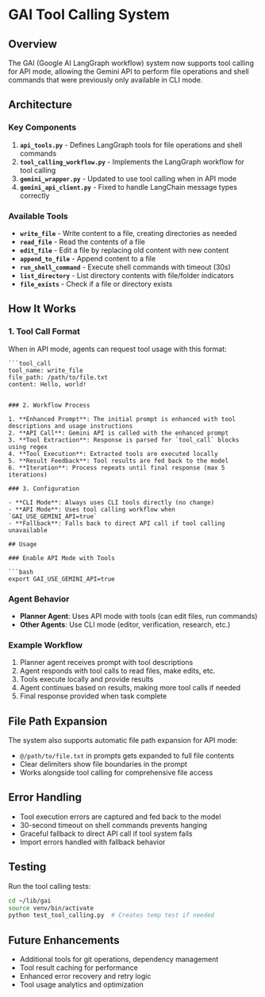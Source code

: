 # GAI Tool Calling System

## Overview

The GAI (Google AI LangGraph workflow) system now supports tool calling for API mode, allowing the Gemini API to perform file operations and shell commands that were previously only available in CLI mode.

## Architecture

### Key Components

1. **`api_tools.py`** - Defines LangGraph tools for file operations and shell commands
2. **`tool_calling_workflow.py`** - Implements the LangGraph workflow for tool calling 
3. **`gemini_wrapper.py`** - Updated to use tool calling when in API mode
4. **`gemini_api_client.py`** - Fixed to handle LangChain message types correctly

### Available Tools

- **`write_file`** - Write content to a file, creating directories as needed
- **`read_file`** - Read the contents of a file
- **`edit_file`** - Edit a file by replacing old content with new content
- **`append_to_file`** - Append content to a file
- **`run_shell_command`** - Execute shell commands with timeout (30s)
- **`list_directory`** - List directory contents with file/folder indicators
- **`file_exists`** - Check if a file or directory exists

## How It Works

### 1. Tool Call Format

When in API mode, agents can request tool usage with this format:

```
```tool_call
tool_name: write_file
file_path: /path/to/file.txt
content: Hello, world!
```
```

### 2. Workflow Process

1. **Enhanced Prompt**: The initial prompt is enhanced with tool descriptions and usage instructions
2. **API Call**: Gemini API is called with the enhanced prompt
3. **Tool Extraction**: Response is parsed for `tool_call` blocks using regex
4. **Tool Execution**: Extracted tools are executed locally 
5. **Result Feedback**: Tool results are fed back to the model
6. **Iteration**: Process repeats until final response (max 5 iterations)

### 3. Configuration

- **CLI Mode**: Always uses CLI tools directly (no change)
- **API Mode**: Uses tool calling workflow when `GAI_USE_GEMINI_API=true`
- **Fallback**: Falls back to direct API call if tool calling unavailable

## Usage

### Enable API Mode with Tools

```bash
export GAI_USE_GEMINI_API=true
```

### Agent Behavior

- **Planner Agent**: Uses API mode with tools (can edit files, run commands)
- **Other Agents**: Use CLI mode (editor, verification, research, etc.)

### Example Workflow

1. Planner agent receives prompt with tool descriptions
2. Agent responds with tool calls to read files, make edits, etc.
3. Tools execute locally and provide results
4. Agent continues based on results, making more tool calls if needed
5. Final response provided when task complete

## File Path Expansion

The system also supports automatic file path expansion for API mode:
- `@/path/to/file.txt` in prompts gets expanded to full file contents
- Clear delimiters show file boundaries in the prompt
- Works alongside tool calling for comprehensive file access

## Error Handling

- Tool execution errors are captured and fed back to the model
- 30-second timeout on shell commands prevents hanging
- Graceful fallback to direct API call if tool system fails
- Import errors handled with fallback behavior

## Testing

Run the tool calling tests:

```bash
cd ~/lib/gai
source venv/bin/activate  
python test_tool_calling.py  # Creates temp test if needed
```

## Future Enhancements

- Additional tools for git operations, dependency management
- Tool result caching for performance
- Enhanced error recovery and retry logic
- Tool usage analytics and optimization